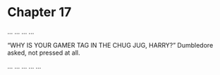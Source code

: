 # Chapter 17

... 
... 
... 
... 

“WHY IS YOUR GAMER TAG IN THE CHUG JUG, HARRY?” Dumbledore asked, not pressed at all. 

...
...
...
...
...
